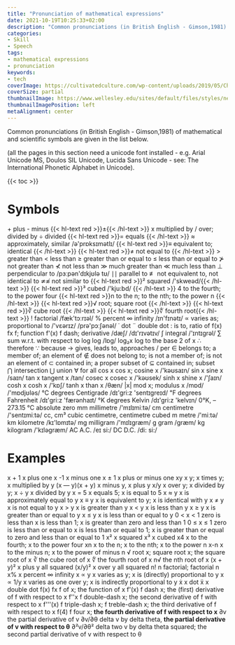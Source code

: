 ```yaml
---
title: "Pronunciation of mathematical expressions"
date: 2021-10-19T10:25:33+02:00
description: "Common pronunciations (in British English - Gimson,1981) of mathematical and scientific symbols are given in the list below"
categories:
- Skill
- Speech
tags:
- mathematical expressions
- pronunciation
keywords:
- tech
coverImage: https://cultivatedculture.com/wp-content/uploads/2019/05/Chromatic-LinkedIn-Cover-Photo-Background-1024x311.png
coverSize: partial
thumbnailImage: https://www.wellesley.edu/sites/default/files/styles/news_refresh_hero/public/assets/dailyshot/ds_461390782.jpg?itok=jr0Buv1t
thumbnailImagePosition: left
metaAlignment: center
---
```

Common pronunciations (in British English - Gimson,1981) of mathematical and scientific symbols are given in the list below.
<!--more-->
(all the pages in this section need a unicode font installed - e.g. Arial Unicode MS, Doulos SIL Unicode, Lucida Sans Unicode - see: The International Phonetic Alphabet in Unicode).

{{< toc >}}

# Symbols

\+  plus
\-	minus
{{< hl-text red >}}±{{< /hl-text >}}
x	  multiplied by
/	  over; divided by
÷	  divided
{{< hl-text red >}}=	  equals	{{< /hl-text >}}
≈	  approximately, similar	/ə'prɒksɪmətlɪ/
{{< hl-text red >}}≡ equivalent to; identical {{< /hl-text >}}
{{< hl-text red >}}≠   not equal to {{< /hl-text >}}
\> 	greater than
\< 	less than
≥ 	greater than or equal to
≤ 	less than or equal to
⊁	  not greater than
⊀	  not less than
≫	  much greater than
≪	  much less than
⊥	  perpendicular to	/pɜːpən'dɪkjʊlə tʊ/
∣∣	parallel to
≢	 not equivalent to, not identical to
≄≉	not similar to
{{< hl-text red >}}²	squared	/'skweəd/{{< /hl-text >}}
{{< hl-text red >}}³	cubed	/'kju:bd/ {{< /hl-text >}}
4	to the fourth;  to the power four
{{< hl-text red >}}n	 to the n; to the nth; to the power n {{< /hl-text >}}
{{< hl-text red >}}√	root; square root	 {{< /hl-text >}}
{{< hl-text red >}}∛	cube root	{{< /hl-text >}}
{{< hl-text red >}}∜	fourth root{{< /hl-text >}}
!	factorial	/fæk'tɔːrɪəl/
%	percent
∞	infinity	/ɪn'fɪnətɪ/
∝	varies as; proportional to	/'vɛərɪz/  /prə'pɔːʃənəl/
˙	dot
¨	double dot
:	is to, ratio of
f(x) fx	f; function
f'(x)	f dash; derivative 	/dæʃ/ /dɪ'rɪvətɪv/
∫	integral	/'ɪntɪgrəl/
∑	sum
w.r.t.	with respect to
log	log 	/lɒg/
log₂x	log to the base 2 of x
∴	therefore
∵	because
→	gives, leads to, approaches
/	per
∈	belongs to; a member of;  an element of
∉	does not belong to; is not a member of; is not an element of
⊂	contained in;  a proper subset of
⊆	contained in; subset 	
⋂	intersection
⋃	union
∀	for all
cos x	cos x; cosine x	/'kəʊsaɪn/
sin x	sine x	/saɪn/
tan x	tangent x	/tan/
cosec x	cosec x	/'kəʊsek/
sinh x	shine x	/'ʃaɪn/
cosh x	cosh x	/'kɒʃ/
tanh x	than x	/θæn/
|x|	mod x; modulus x	/mɒd/ /'mɒdjʊləs/
℃	degrees Centigrade	/dɪ'gri:z 'sentɪgreɪd/
℉	degrees Fahrenheit	/dɪ'gri:z 'færənhaɪt/
°K	degrees Kelvin	/dɪ'gri:z 'kelvɪn/
0°K, –273.15 °C	absolute zero
mm	millimetre	/'mɪlɪmiːtə/
cm	centimetre	/'sentɪmiːtə/
cc, cm³	cubic centimetre, centimetre cubed
m	metre	/'miːtə/
km	kilometre	/kɪ'lɒmɪtə/
mg	milligram	/'mɪlɪgræm/
g	gram	/græm/
kg	kilogram	/'kɪləgræm/
AC	A.C.	/eɪ si:/
DC	D.C.	/di: si:/

# Examples
x + 1	x plus one
x -1	x minus one
x ± 1	x plus or minus one
xy	x y;  x times y; x multiplied by y
(x — y)(x + y)	 x minus y, x plus y
x/y	x over y;  x divided by y;
x ÷ y	x divided by y
x = 5	x equals 5;  x is equal to 5
x ≈ y	x is approximately equal to y
x ≡ y	x is equivalent to y;  x is identical with y
x ≠ y	x is not equal to y
x > y	 x is greater than y
x < y	 x is less than y
x ≥ y	x is greater than or equal to y
x ≤ y	x is less than or equal to y
0 < x < 1	zero is less than x is less than 1; x is greater than zero and less than 1
0 ≤ x ≤ 1	zero is less than or equal to x is less than or equal to 1; x is greater than or equal to zero and less than or equal to 1
x²	x squared
x³	x cubed
x4	x to the fourth;  x to the power four
xn	x to the n; x to the nth;  x to the power n
x-n	x to the minus n;  x to the power of minus n
√	root x; square root x; the square root of x
∛	the cube root of x
∜	the fourth root of x
n√ the nth root of x
(x + y)²	x plus y all squared
(x/y)²	x over y all squared
n!	n factorial; factorial n
x%	x percent
∞	infinity
x ∝ y	x varies as y; x is (directly) proportional to y
x ∝ 1/y	x varies as one over y; x is indirectly proportional to y
ẋ	x dot
ẍ	x double dot
f(x) fx	f of x; the function of x
f'(x)	f dash x; the (first) derivative of f with respect to x
f''x	f double-dash x; the second derivative of f with respect to x
f'''(x)	f triple-dash x; f treble-dash x; the third derivative of f with respect to x
f(4)	f four x; **the fourth derivative of f with respect to x**
∂v	the partial derivative of v
∂v/∂θ	delta v by delta theta, **the partial derivative of v with respect to θ**
∂²v/∂θ²	delta two v by delta theta squared; the second partial derivative of v with respect to θ
